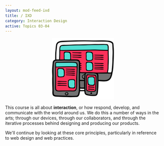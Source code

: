 ```yaml
---
layout: mod-feed-ixd
title: / IXD
category: Interaction Design
active: Topics 03-04
---
```

<div style="text-align: center">
  <img src="./modules/ixd/img/ixd-overview.svg" style="max-width: 200px;"/>
</div>

This course is all about **interaction**, or how respond, develop, and communicate with the world around us. We do this a number of ways in the arts; through our devices, through our collaborators, and through the iterative processes behind designing and producing our products.

We'll continue by looking at these core principles, particularly in reference to web design and web practices.

<!--<div class="container not-found" style="margin-top: 50px;">
  <div class="bounceInDown animated">
    <div class="fa-5x" style="margin-bottom: 50px;">
    <span class="fa-layers fa-fw" style="color: #FC315A">
      <i class="fas fa-certificate"></i>
      <span class="fa-layers-text fa-inverse" data-fa-transform="shrink-13.5 rotate--30" style="font-weight:900; line-height: 1.15em;">Coming Soon!</span>
    </span>
    </div>
  </div>
  <p>
    Sorry, we're not ready to move on yet.
  </p>
</div>-->
